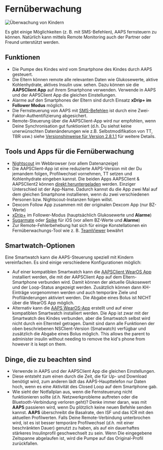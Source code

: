 # Fernüberwachung

![Überwachung von Kindern](../images/KidsMonitoring.png)

Es gibt einige Möglichkeiten (z. B. mit SMS-Befehlen), AAPS fernsteuern zu können. Natürlich kann mittels Remote Monitoring auch der Partner oder Freund unterstützt werden.

## Funktionen

- Die Pumpe des Kindes wird vom Smartphone des Kindes durch AAPS gesteuert.
- Die Eltern können remote alle relevanten Daten wie Glukosewerte, aktive Kohlenhydrate, aktives Insulin usw. sehen. Dazu können sie die **AAPSClient App** auf ihrem Smartphone verwenden. Verwende in AAPS und der AAPSClient App die gleichen Einstellungen.
- Alarme auf den Smartphones der Eltern sind durch Einsatz **xDrip+ im Follower Modus** möglich.
- Die Fernsteuerung von AAPS mit [SMS-Befehlen](../RemoteFeatures/SMSCommands.md) ist durch eine Zwei-Faktor-Authentifizierung abgesichert.
- Remote-Steuerung über die AAPSClient-App wird nur empfohlen, wenn Deine Synchronisation gut funktioniert (d.h. Du siehst keine unerwünschten Datenänderungen wie z.B. Selbstmodifikation von TT, TBR usw.) siehe [Versionshinweise für Version 2.8.1.1](#important-hints-2-8-1-1) für weitere Details.

## Tools und Apps für die Fernüberwachung

- [Nightscout](https://nightscout.github.io/) im Webbrowser (vor allem Datenanzeige)
- Die AAPSClient-App ist eine reduzierte AAPS-Version mit der Du jemandem folgen, Profilwechsel vornehmen, TT setzen und Kohlenhydrate eingeben kannst. Die beiden Apps AAPSClient & AAPSClient2 können [direkt heruntergeladen](https://github.com/nightscout/AndroidAPS/releases/) werden. Einziger Unterschied ist der App-Name. Dadurch kannst du die App zwei Mal auf dem gleichen Smartphone installieren, wenn du zwei verschiedenen Personen bzw. Nightscout-Instanzen folgen willst.
- Dexcom Follow App zusammen mit der originalen Dexcom App (nur BZ-Werte)
- [xDrip+](../CompatibleCgms/xDrip.md) im Follower-Modus (hauptsächlich Glukosewerte und **Alarme**)
- [Sugarmate](https://sugarmate.io/) oder [Spike](https://spike-app.com/) für iOS (vor allem BZ-Werte und **Alarme**)
- Zur Remote-Fehlerbehebung hat sich für einige Konstellationen ein Fernüberwachungs-Tool wie z. B. [TeamViewer](https://www.teamviewer.com/) bewährt

## Smartwatch-Optionen

Eine Smartwatch kann die AAPS-Steuerung speziell mit Kindern vereinfachen. Es sind einige verschiedene Konfigurationen möglich:

- Auf einer kompatiblen Smartwatch kann die [AAPSClient WearOS App](https://github.com/nightscout/AndroidAPS/releases/) installiert werden, die mit der AAPSClient App auf dem Eltern-Smartphone verbunden wird. Damit können der aktuelle Glukosewert und der Loop-Status angezeigt werden. Zusätzlich können dann KH-Einträge vorgenommen werden und auch temporäre Ziele und Profiländerungen aktiviert werden. Die Abgabe eines Bolus ist NICHT über die WearOS App möglich.
- Alternativ kann die [AAPS WearOS-App](../WearOS/WearOsSmartwatch.md) erstellt und auf einer kompatiblen Smartwatch installiert werden. Die App ist zwar mit der Smartwatch des Kindes verbunden, aber die Smartwatch selbst wird nicht durch ein Elternteil getragen. Damit sind dann alle Funktionen der oben beschriebenen NSClient-Version (Smatwatch) verfügbar und zusätzlich die Abgabe eines Bolus möglich. This allows the parent to administer insulin without needing to remove the kid's phone from however it is kept on them.

## Dinge, die zu beachten sind

- Verwende in AAPS und der AAPSClient App die gleichen Einstellungen.
- Diese entsteht zum einen durch die Zeit, die für Up- und Download benötigt wird, zum anderen lädt das AAPS-Haupttelefon nur Daten hoch, wenn es eine Aktivität des Closed Loop auf dem Smartphone gab.
- Wie sieht der Notfallplan aus, wenn die Fernsteuerung nicht funktionieren sollte (_d.h._ Netzwerkprobleme auftreten oder die Bluetooth-Verbindung verloren geht)?  Denke immer daran, was mit **AAPS** passieren wird, wenn Du plötzlich keine neuen Befehle senden kannst. **AAPS** überschreibt die Basalrate, den ISF und das ICR mit den aktuellen Profilwerten. Falls Deine Remote-Verbindung unterbrochen wird, ist es ist besser temporäre Profilwechsel (_d.h._ mit einer beschränkten Dauer) genutzt zu haben, als auf ein dauerhaftes stärkeres Insulinprofil geschwechselt zu sein. Wenn Die eingegebene Zeitspanne abgelaufen ist, wird die Pumpe auf das Original-Profil zurückfallen.